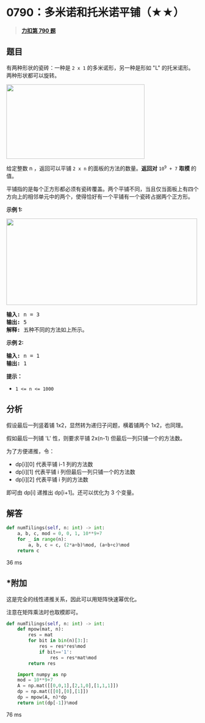 # 0790：多米诺和托米诺平铺（★★）


> <u>**[力扣第 790 题](https://leetcode.cn/problems/domino-and-tromino-tiling/)**</u>

## 题目

<p>有两种形状的瓷砖：一种是 <code>2 x 1</code> 的多米诺形，另一种是形如 "L" 的托米诺形。两种形状都可以旋转。</p>

<p><img src="https://assets.leetcode.com/uploads/2021/07/15/lc-domino.jpg" style="height: 195px; width: 362px;" /></p>

<p>给定整数 n ，返回可以平铺 <code>2 x n</code> 的面板的方法的数量。<strong>返回对</strong> <code>10<sup>9</sup> + 7</code> <strong>取模 </strong>的值。</p>

<p>平铺指的是每个正方形都必须有瓷砖覆盖。两个平铺不同，当且仅当面板上有四个方向上的相邻单元中的两个，使得恰好有一个平铺有一个瓷砖占据两个正方形。</p>



<p><strong>示例 1:</strong></p>

<p><img src="https://assets.leetcode.com/uploads/2021/07/15/lc-domino1.jpg" style="height: 226px; width: 500px;" /></p>

<pre>
<strong>输入:</strong> n = 3
<strong>输出:</strong> 5
<strong>解释:</strong> 五种不同的方法如上所示。
</pre>

<p><strong>示例 2:</strong></p>

<pre>
<strong>输入:</strong> n = 1
<strong>输出:</strong> 1
</pre>



<p><strong>提示：</strong></p>

<ul>
<li><code>1 &lt;= n &lt;= 1000</code></li>
</ul>


## 分析

假设最后一列竖着铺 1x2，显然转为递归子问题，横着铺两个 1x2，也同理。

假如最后一列铺 'L' 性，则要求平铺 2x(n-1) 但最后一列只铺一个的方法数。

为了方便递推，令：
- dp[i][0] 代表平铺 i-1 列的方法数
- dp[i][1] 代表平铺 i 列但最后一列只铺一个的方法数
- dp[i][2] 代表平铺 i 列的方法数

即可由 dp[i] 递推出 dp[i+1]。还可以优化为 3 个变量。

## 解答

```python
def numTilings(self, n: int) -> int:
    a, b, c, mod = 0, 0, 1, 10**9+7
    for _ in range(n):
        a, b, c = c, (2*a+b)%mod, (a+b+c)%mod
    return c
```
36 ms

## *附加

这是完全的线性递推关系，因此可以用矩阵快速幂优化。

注意在矩阵乘法时也取模即可。

```python
def numTilings(self, n: int) -> int:
    def mpow(mat, n):
        res = mat
        for bit in bin(n)[3:]:
            res = res*res%mod
            if bit=='1':
                res = res*mat%mod
        return res

    import numpy as np
    mod = 10**9+7
    A = np.mat([[0,0,1],[2,1,0],[1,1,1]])
    dp = np.mat([[0],[0],[1]])
    dp = mpow(A, n)*dp
    return int(dp[-1])%mod
```
76 ms
